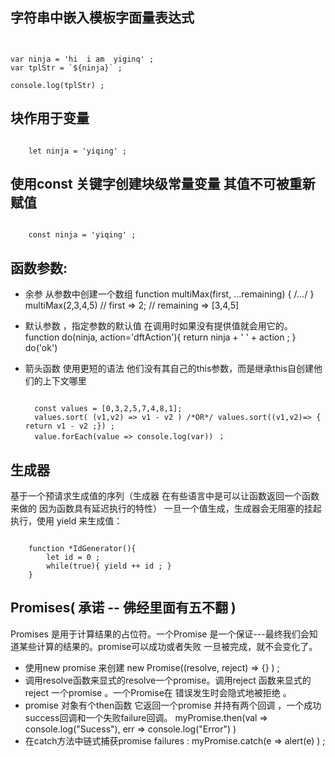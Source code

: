 ## 字符串中嵌入模板字面量表达式
~~~

    
var ninja = 'hi  i am  yiginq' ;
var tplStr = `${ninja}` ;

console.log(tplStr) ;
~~~

## 块作用于变量

~~~

    let ninja = 'yiqing' ;

~~~

## 使用const 关键字创建块级常量变量 其值不可被重新赋值
~~~

    const ninja = 'yiqing' ;
~~~

## 函数参数:
- 余参 从参数中创建一个数组
    function multiMax(first, ...remaining) { /*...*/ }
    multiMax(2,3,4,5)
    // first => 2;
    // remaining => [3,4,5]

- 默认参数 ，指定参数的默认值 在调用时如果没有提供值就会用它的。
    function do(ninja, action='dftAction'){  return ninja + ' ' + action ;  }
    do('ok')

- 箭头函数
  使用更短的语法 他们没有其自己的this参数，而是继承this自创建他们的上下文哪里
  ~~~

    const values = [0,3,2,5,7,4,8,1];
    values.sort( (v1,v2) => v1 - v2 ) /*OR*/ values.sort((v1,v2)=> { return v1 - v2 ;}) ;
    value.forEach(value => console.log(var)) ；
  ~~~        

## 生成器
基于一个预请求生成值的序列（生成器 在有些语言中是可以让函数返回一个函数来做的 因为函数具有延迟执行的特性）
一旦一个值生成，生成器会无阻塞的挂起执行，使用 yield 来生成值：
~~~

    function *IdGenerator(){
        let id = 0 ;
        while(true){ yield ++ id ; }
    }
~~~

## Promises( 承诺  --  佛经里面有五不翻 )
Promises 是用于计算结果的占位符。一个Promise 是一个保证---最终我们会知道某些计算的结果的。promise可以成功或者失败
一旦被完成，就不会变化了。
- 使用new promise 来创建   new Promise((resolve, reject) => {} ) ;
- 调用resolve函数来显式的resolve一个promise。调用reject 函数来显式的reject 一个promise 。一个Promise在
错误发生时会隐式地被拒绝 。
- promise 对象有个then函数 它返回一个promise 并持有两个回调 ，一个成功success回调和一个失败failure回调。
    myPromise.then(val => console.log("Sucess"), err => console.log("Error")  )
- 在catch方法中链式捕获promise failures : myPromise.catch(e => alert(e) ) ;    